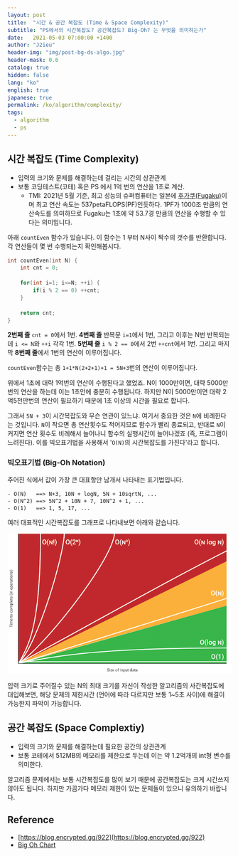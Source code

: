 ```yaml
---
layout: post
title:  "시간 & 공간 복잡도 (Time & Space Complexity)"
subtitle: "PS에서의 시간복잡도? 공간복잡도? Big-Oh? 는 무엇을 의미하는가"
date:   2021-05-03 07:00:00 +1400
author: "J2ieu"
header-img: "img/post-bg-ds-algo.jpg"
header-mask: 0.6
catalog: true
hidden: false
lang: "ko"
english: true
japanese: true
permalink: /ko/algorithm/complexity/
tags:
  - algorithm
  - ps
---
```


## 시간 복잡도 (Time Complexity)
- 입력의 크기와 문제를 해결하는데 걸리는 시간의 상관관계
- 보통 코딩테스트(코테) 혹은 PS 에서 1억 번의 연산을 1초로 계산.
  + TMI: 2021년 5월 기준, 최고 성능의 슈퍼컴퓨터는 일본에 [후가쿠(Fugaku)](https://blog.global.fujitsu.com/fgb/2020-06-22/supercomputer-fugaku-named-world-fastest/)이며 최고 연산 속도는 537petaFLOPS(PF)인듯하다. 1PF가 1000조 만큼의 연산속도를 의미하므로 Fugaku는 1초에 약 53.7경 만큼의 연산을 수행할 수 있다는 의미입니다.

아래 `countEven` 함수가 있습니다. 이 함수는 1 부터 N사이 짝수의 갯수를 반환합니다.
각 연산들이 몇 번 수행되는지 확인해봅시다.

```cpp
int countEven(int N) {
    int cnt = 0;

    for(int i=1; i<=N; ++i) {
        if(i % 2 == 0) ++cnt;
    }

    return cnt;
}
```


**2번째 줄** `cnt = 0`에서 1번. **4번째 줄** 반복문 `i=1`에서 1번, 그리고 이후는 N번 반복되는데 `i <= N`와 `++i` 각각 1번. 
**5번째 줄** `i % 2 == 0`에서 2번 `++cnt`에서 1번. 그리고 마지막 **8번째 줄**에서 1번의 연산이 이루어집니다.

`countEven`함수는 총 `1+1*N(2+2+1)+1 = 5N+3`번의 연산이 이루어집니다.

위에서 1초에 대략 1억번의 연산이 수행된다고 했었죠. N이 1000만이면, 대략 5000만번의 연산을 하는데 이는 1초안에 충분히 수행됩니다. 하지만 N이 5000만이면 대략 2억5천만번의 연산이 필요하기 때문에 1초 이상의 시간을 필요로 합니다.

그래서 `5N + 3`이 시간복잡도와 무슨 연관이 있느냐. 여기서 중요한 것은 `N`에 비례한다는 것입니다. `N`이 작으면 총 연산횟수도 적어지므로 함수가 빨리 종료되고, 반대로 `N`이 커지면 연산 횟수도 비례해서 늘어나니 함수의 실행시간이 늘어나겠죠 (즉, 프로그램이 느려진다). 이를 빅오표기법을 사용해서 '`O(N)`의 시간복잡도를 가진다'라고 합니다.

### 빅오표기법 (Big-Oh Notation)
주어진 식에서 값이 가장 큰 대표항만 남개서 나타내는 표기법입니다.

```
- O(N)   ==> N+3, 10N + logN, 5N + 10sqrtN, ...
- O(N^2) ==> 5N^2 + 10N + 7, 10N^2 + 1, ...
- O(1)   ==> 1, 5, 17, ...
```

여러 대표적인 시간복잡도를 그래프로 나타내보면 아래와 같습니다.

![Big-Oh Chart](/img/in-post/ds-algo/complexity/big-oh.png)

입력 크기로 주어질수 있는 N의 최대 크기를 자신이 작성한 알고리즘의 사간복잡도에 대입해보면, 해당 문제의 제한시간 (언어에 따라 다르지만 보통 1~5초 사이)에 해결이 가능한지 파악이 가능합니다.

## 공간 복잡도 (Space Complextiy)
- 입력의 크기와 문제를 해결하는데 필요한 공간의 상관관계
- 보통 코테에서 512MB의 메모리를 제한으로 두는데 이는 약 1.2억개의 int형 변수를 의미한다.

알고리즘 문제에서는 보통 시간복잡도를 많이 보기 때문에 공간복잡도는 크게 시간쓰지 않아도 됩니다. 하지만 가끔가다 메모리 제한이 있는 문제들이 있으니 유의하기 바랍니다.

## Reference
- [https://blog.encrypted.gg/922](https://blog.encrypted.gg/922)
- [Big Oh Chart](https://danielmiessler.com/study/big-o-notation/)
